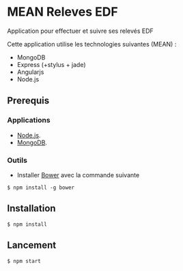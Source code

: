 # MEAN Releves EDF

Application pour effectuer et suivre ses relevés EDF

Cette application utilise les technologies suivantes (MEAN) :
* MongoDB
* Express (+stylus + jade)
* Angularjs
* Node.js

## Prerequis

### Applications
* [Node.js](http://www.nodejs.org/download/). 
* [MongoDB](http://www.mongodb.org/downloads).

### Outils
* Installer [Bower](http://bower.io/) avec la commande suivante

```
$ npm install -g bower
```

## Installation

```
$ npm install
```

## Lancement

```
$ npm start
```
